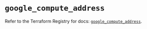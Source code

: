 # `google_compute_address`

Refer to the Terraform Registry for docs: [`google_compute_address`](https://registry.terraform.io/providers/hashicorp/google/6.42.0/docs/resources/compute_address).
